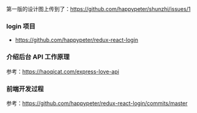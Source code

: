 第一版的设计图上传到了：https://github.com/happypeter/shunzhi/issues/1


### login 项目

- https://github.com/happypeter/redux-react-login


### 介绍后台 API 工作原理

参考：https://haoqicat.com/express-love-api

### 前端开发过程

参考：https://github.com/happypeter/redux-react-login/commits/master
